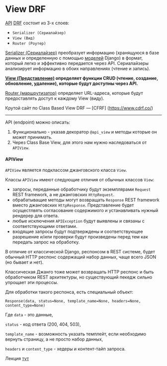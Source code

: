 # View DRF

[API](../REST%20API.md) [DRF](DRF.md) состоит из 3-х слоев: 
- `Serializer (Сериалайзер)`
- `View (Вид)` 
- `Router (Роутер)`

[Serializer (Сериалайзер)](DRF-Сериалайзеры.md) преобразует информацию (хранящуюся в базе данных и 
определенную с помощью [моделей](Django-MVT-Model.md) Django) в формат, который легко и эффективно 
передается через API. Сериалайзеры анализирует информацию в обоих направлениях (чтение и запись).

**[View (Представление)](DRF-View.md) определяет функции CRUD (чтение, создание, обновление, удаление), 
которые будут доступны через API.**

[Router (маршрутизатор)](DRF-Router.md) определяет URL-адреса, которые будут предоставлять 
доступ к каждому View (виду). 

Крутой сайт по Class Based View DRF — [CFRF] (https://www.cdrf.co/)

---
API (endpoint) можно описать:
1. Функционально - указав декоратор `@api_view` и методы которые он может принимать.
2. Через Class Base View, для этого нам нужно наследоваться от `APIView`.


#### APIView
`APIView` является подклассом джанговского класса `View`.

Классы `APIView` имеют следующие отличия от обычных классов `View`:
- запросы, переданные обработчику будут экземплярами `Request` REST framework, а не джанговских `HttpRequest`.
- обрабатыващие методы могут возвращать `Response` REST framework вместо джанговских `HttpResponse`. Представление будет осущестлвять согласование содержимого и устанавливать нужный рендерер для ответа.
- любые исключения `APIException` будут выявлены и связаны с соответствующими ответами.
- входящие запросы будут подтверждены и соответствующее разрешение и/или проверки будут произведены перед тем как передать запрос на обработку.

В отличие от классической Django, респонсом в REST системе, будет обычный HTTP респонс содержащий набор данных, чаще всего JSON (но бывает и нет).

Классическая Джанго тоже может возвращать HTTP респонс и быть обработчиком REST архитектуры, но существующий пекедж сильно упрощает эти процессы.

Для обработки такого респонса, есть специальный объект:

`Response(data, status=None, template_name=None, headers=None, content_type=None)`

Где `data` - это данные,

`status` - код ответа (200, 404, 503),

`template_name` - возможность указать темплейт, если необходимо вернуть страницу, а не просто набор данных,

`headers` и `content_type` - хедеры и контент-тайп запроса.



Лекция [тут](https://github.com/PonomaryovVladyslav/PythonCources/blob/master/lesson38.md)



